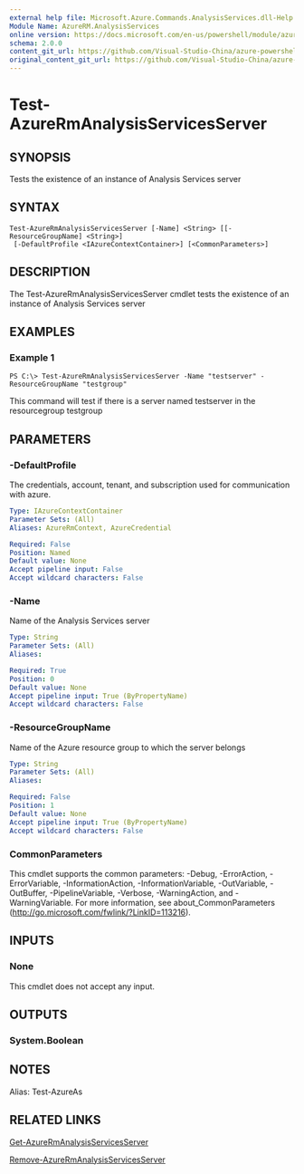 ```yaml
---
external help file: Microsoft.Azure.Commands.AnalysisServices.dll-Help.xml
Module Name: AzureRM.AnalysisServices
online version: https://docs.microsoft.com/en-us/powershell/module/azurerm.analysisservices/test-azurermanalysisservicesserver
schema: 2.0.0
content_git_url: https://github.com/Visual-Studio-China/azure-powershell/blob/preview/src/ResourceManager/AnalysisServices/Commands.AnalysisServices/help/Test-AzureRmAnalysisServicesServer.md
original_content_git_url: https://github.com/Visual-Studio-China/azure-powershell/blob/preview/src/ResourceManager/AnalysisServices/Commands.AnalysisServices/help/Test-AzureRmAnalysisServicesServer.md
---
```


# Test-AzureRmAnalysisServicesServer

## SYNOPSIS
Tests the existence of an instance of Analysis Services server

## SYNTAX

```
Test-AzureRmAnalysisServicesServer [-Name] <String> [[-ResourceGroupName] <String>]
 [-DefaultProfile <IAzureContextContainer>] [<CommonParameters>]
```

## DESCRIPTION
The Test-AzureRmAnalysisServicesServer cmdlet tests the existence of an instance of Analysis Services server

## EXAMPLES

### Example 1
```
PS C:\> Test-AzureRmAnalysisServicesServer -Name "testserver" -ResourceGroupName "testgroup"
```

This command will test if there is a server named testserver in the resourcegroup testgroup

## PARAMETERS

### -DefaultProfile
The credentials, account, tenant, and subscription used for communication with azure.

```yaml
Type: IAzureContextContainer
Parameter Sets: (All)
Aliases: AzureRmContext, AzureCredential

Required: False
Position: Named
Default value: None
Accept pipeline input: False
Accept wildcard characters: False
```

### -Name
Name of the Analysis Services server

```yaml
Type: String
Parameter Sets: (All)
Aliases: 

Required: True
Position: 0
Default value: None
Accept pipeline input: True (ByPropertyName)
Accept wildcard characters: False
```

### -ResourceGroupName
Name of the Azure resource group to which the server belongs

```yaml
Type: String
Parameter Sets: (All)
Aliases: 

Required: False
Position: 1
Default value: None
Accept pipeline input: True (ByPropertyName)
Accept wildcard characters: False
```

### CommonParameters
This cmdlet supports the common parameters: -Debug, -ErrorAction, -ErrorVariable, -InformationAction, -InformationVariable, -OutVariable, -OutBuffer, -PipelineVariable, -Verbose, -WarningAction, and -WarningVariable. For more information, see about_CommonParameters (http://go.microsoft.com/fwlink/?LinkID=113216).

## INPUTS

### None
This cmdlet does not accept any input.

## OUTPUTS

### System.Boolean

## NOTES
Alias: Test-AzureAs

## RELATED LINKS

[Get-AzureRmAnalysisServicesServer](./Get-AzureRmAnalysisServicesServer.md)

[Remove-AzureRmAnalysisServicesServer](./Remove-AzureRmAnalysisServicesServer.md)
